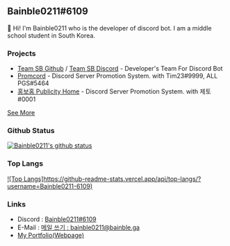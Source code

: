 ## Bainble0211#6109
👋 Hi! I'm Bainble0211 who is the developer of discord bot.
I am a middle school student in South Korea.

### Projects
+ [Team SB Github](https://github.com/dev-teamsb) / [Team SB Discord](https://bainble.ga/skybot/redirect/forum.html) - Developer's Team For Discord Bot
+ [Promcord](https://discord.gg/2tbXMMF) - Discord Server Promotion System. with Tim23#9999, ALL PGS#5464
+ [홍보홈 Publicity Home](https://discord.gg/fWrmPnz) - Discord Server Promotion System. with 제토#0001

[See More](https://bainble.ga/projects)


### Github Status

[![Bainble0211's github status](https://github-readme-stats.vercel.app/api?username=Bainble0211-6109)](https://github.com/Bainble0211-6109)

### Top Langs

[![Top Langs]https://github-readme-stats.vercel.app/api/top-langs/?username=Bainble0211-6109)](https://github.com/Bainble0211-6109)

### Links
+ Discord : [Bainble0211#6109](https://discord.com/users/726350177601978438)
+ E-Mail : [메일 쓰기 : bainble0211@bainble.ga](mailto:bainble@bainble.ga)
+ [My Portfolio(Webpage)](https://bainble.ga)
